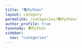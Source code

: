 ```yaml
---
title: "📚Python"
layout: category
permalink: /categories/📚Python/
author_profile: true
taxonomy: 📚Python
sidebar:
  nav: "categories"
---
```

